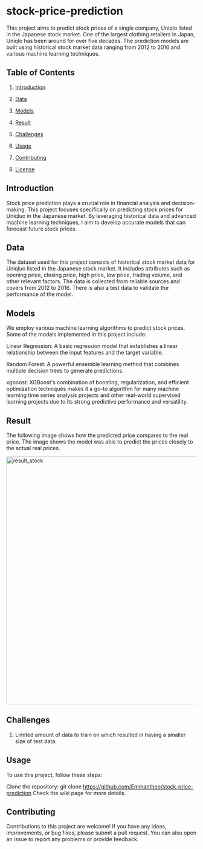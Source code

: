 # stock-price-prediction
This project aims to predict stock prices of a single company, Uniqlo listed in the Japanese stock market. One of the largest clothing retailers in Japan, Uniqlo has been around for over five decades. The prediction models are built using historical stock market data ranging from 2012 to 2016 and various machine learning techniques.

## Table of Contents
  1. [Introduction](#introduction)

  2. [Data](#data)
  
  3. [Models](#models)
  4. [Result](#results)
  5. [Challenges](#challenges)
  6. [Usage](#usage)
  7. [Contributing](#contributing)
  8. [License](#license)


## Introduction
Stock price prediction plays a crucial role in financial analysis and decision-making. This project focuses specifically on predicting stock prices for Uniqluo in the Japanese market. By leveraging historical data and advanced machine learning techniques, I aim to develop accurate models that can forecast future stock prices.

## Data
The dataset used for this project consists of historical stock market data for Uniqluo listed in the Japanese stock market. It includes attributes such as opening price, closing price, high price, low price, trading volume, and other relevant factors. The data is collected from reliable sources and covers from 2012 to 2016. There is also a test data to validate the performance of the model. 

## Models
We employ various machine learning algorithms to predict stock prices. Some of the models implemented in this project include:

Linear Regression: A basic regression model that establishes a linear relationship between the input features and the target variable.

Random Forest: A powerful ensemble learning method that combines multiple decision trees to generate predictions.

xgboost: XGBoost's combination of boosting, regularization, and efficient optimization techniques makes it a go-to algorithm for many machine learning time series analysis projects and other real-world supervised learning projects due to its strong predictive performance and versatility.

## Result
The following image shows how the predicted price compares to the real price. The image shows the model was able to predict the prices closely to the actual real prices.

<img width="655" alt="result_stock" src="https://github.com/Emmantheo/stock-price-prediction/assets/89465917/6330edc4-185d-4b05-bc17-d3670ec254bd">

## Challenges
1. Limited amount of data to train on which resulted in having a smaller size of test data.

## Usage
To use this project, follow these steps:

Clone the repository: git clone https://github.com/Emmantheo/stock-price-prediction
Check the wiki page for more details.

## Contributing
Contributions to this project are welcome! If you have any ideas, improvements, or bug fixes, please submit a pull request. You can also open an issue to report any problems or provide feedback.










